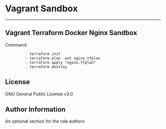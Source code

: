 Vagrant Sandbox
=========


----------------

Vagrant Terraform Docker Nginx Sandbox
----------------


Command:

             - terraform init
             - terraform plan -out nginx.tfplan
             - terraform apply "nginx.tfplan"
             - terraform destroy


License
-------

GNU General Public License v3.0

Author Information
------------------

An optional section for the role authors
